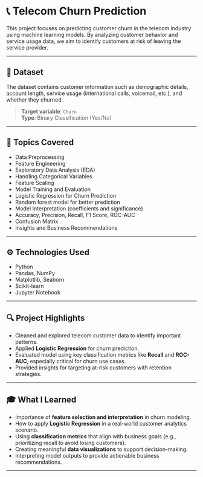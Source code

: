 # 📞 Telecom Churn Prediction

This project focuses on predicting customer churn in the telecom industry using machine learning models. By analyzing customer behavior and service usage data, we aim to identify customers at risk of leaving the service provider.

---

## 📁 Dataset

The dataset contains customer information such as demographic details, account length, service usage (international calls, voicemail, etc.), and whether they churned.

> **Target variable**: `Churn`  
> **Type**: Binary Classification (Yes/No)

---

## 📝 Topics Covered

- Data Preprocessing  
- Feature Engineering  
- Exploratory Data Analysis (EDA)  
- Handling Categorical Variables  
- Feature Scaling  
- Model Training and Evaluation  
- Logistic Regression for Churn Prediction
-  Random forest model for better prediction
- Model Interpretation (coefficients and significance)  
- Accuracy, Precision, Recall, F1 Score, ROC-AUC  
- Confusion Matrix  
- Insights and Business Recommendations  

---

## ⚙️ Technologies Used

- Python  
- Pandas, NumPy  
- Matplotlib, Seaborn  
- Scikit-learn  
- Jupyter Notebook  

---

## 🔍 Project Highlights

- Cleaned and explored telecom customer data to identify important patterns.
- Applied **Logistic Regression** for churn prediction.
- Evaluated model using key classification metrics like **Recall** and **ROC-AUC**, especially critical for churn use cases.
- Provided insights for targeting at-risk customers with retention strategies.

---

## 🎓 What I Learned

- Importance of **feature selection and interpretation** in churn modeling.
- How to apply **Logistic Regression** in a real-world customer analytics scenario.
- Using **classification metrics** that align with business goals (e.g., prioritizing recall to avoid losing customers).
- Creating meaningful **data visualizations** to support decision-making.
- Interpreting model outputs to provide actionable business recommendations.

---
